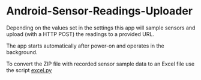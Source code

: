 # Android-Sensor-Readings-Uploader

Depending on the values set in the settings this app will sample sensors
and upload (with a HTTP POST) the readings to a provided URL.

The app starts automatically after power-on and operates in the background.

To convert the ZIP file with recorded sensor sample data to an Excel file
use the script [excel.py](scripts/excel.py) 
